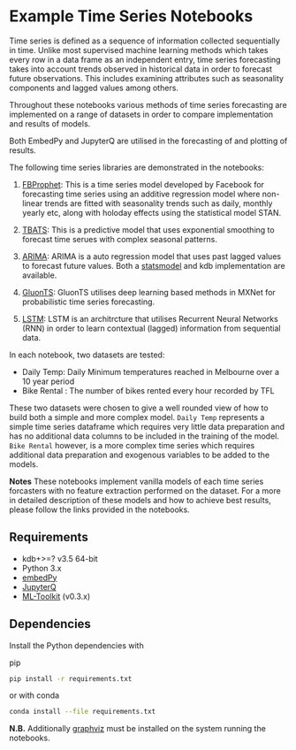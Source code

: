 # Example Time Series Notebooks

Time series is defined as a sequence of information collected sequentially in time. Unlike most supervised machine learning methods which takes every row in a data frame as an independent entry, time series forecasting takes into account trends observed in historical data in order to forecast future observations. This includes examining attributes such as seasonality components and lagged values among others. 

Throughout these notebooks various methods of time series forecasting are implemented on a range of datasets in order to compare implementation and results of models.

Both EmbedPy and JupyterQ are utilised in the forecasting of and plotting of results.

The following time series libraries are demonstrated in the notebooks:

1. [FBProphet](https://facebook.github.io/prophet/docs/quick_start.html): This is a time series model developed by Facebook for forecasting time series using an additive regression model where non-linear trends are fitted with seasonality trends such as daily, monthly yearly etc, along with holoday effects using the statistical model STAN.

2. [TBATS](https://github.com/intive-DataScience/tbats): This is a predictive model that uses exponential smoothing to forecast time serues with complex seasonal patterns.

3. [ARIMA](https://machinelearningmastery.com/arima-for-time-series-forecasting-with-python/): ARIMA is a auto regression model that uses past lagged values to forecast future values. Both a [statsmodel](https://www.statsmodels.org/stable/generated.statsmodel.tsa.arima_model.ARIMA.html) and kdb implementation are available.

4. [GluonTS](https://github.com/awslabs/gluon-ts): GluonTS utilises deep learning based methods in MXNet for probabilistic time series forecasting.

5. [LSTM](https://keras.io/layers/recurrent/): LSTM is an architrcture that utilises Recurrent Neural Networks (RNN) in order to learn contextual (lagged) information from sequential data.

In each notebook, two datasets are tested:

- Daily Temp: Daily Minimum temperatures reached in Melbourne over a 10 year period
- Bike Rental : The number of bikes rented every hour recorded by TFL

These two datasets were chosen to give a well rounded view of how to build both a simple and more complex model. 
`Daily Temp` represents a simple time series dataframe which requires very little data preparation and has no additional data columns to be included in the training of the model. `Bike Rental` however, is a more complex time series which requires additional data preparation and exogenous variables to be added to the models. 

**Notes**
These notebooks implement vanilla models of each time series forcasters with no feature extraction performed on the dataset. For a more in detailed description of these models and how to achieve best results, please follow the links provided in the notebooks.  

## Requirements

- kdb+>=? v3.5 64-bit
- Python 3.x
- [embedPy](https://github.com/KxSystems/embedPy)
- [JupyterQ](https://github.com/KxSystems/jupyterq)
- [ML-Toolkit](https://github.com/KxSystems/ml) (v0.3.x)

## Dependencies

Install the Python dependencies with

pip
```bash
pip install -r requirements.txt
```

or with conda
```bash
conda install --file requirements.txt
```
**N.B.** Additionally [graphviz](http://www.graphviz.org/download/) must be installed on the system running the notebooks.



